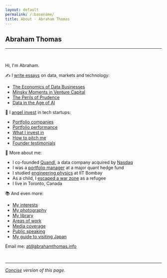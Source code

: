 ```yaml
---
layout: default
permalink: /:basename/
title: About · Abraham Thomas
---
```


## Abraham Thomas

----

<br/>

Hi, I'm Abraham.

✍️ I <u><a href="https://pivotal.substack.com">write essays</a></u> on data, markets and technology:    
* [The Economics of Data Businesses](https://pivotal.substack.com/p/economics-of-data-biz)  
* [Minsky Moments in Venture Capital](https://pivotal.substack.com/p/minsky-moments-in-venture-capital)  
* [The Perils of Prudence](https://pivotal.substack.com/p/the-perils-of-prudence)  
* [Data in the Age of AI](https://pivotal.substack.com/p/data-in-the-age-of-ai)  

🌱 I <u><a href="https://abrahamthomas.info/investing">angel invest</a></u> in tech startups:
* [Portfolio companies](https://abrahamthomas.info/portfolio-new/)
* [Portfolio performance](https://abrahamthomas.info/portfolio-statistics/)
* [What I invest in](https://abrahamthomas.info/angel-criteria/)
* [How to pitch me](https://abrahamthomas.info/pitch-me/)
* [Founder testimonials](https://abrahamthomas.info/testimonials/)

🚀 More about me:
* I co-founded [Quandl](https://www.quandl.com/), a data company acquired by [Nasdaq](https://www.nasdaq.com)  
* I was a [portfolio manager](https://abrahamthomas.info/the-accidental-investor/) at a major quant hedge fund  
* I studied [engineering physics](https://en.wikipedia.org/wiki/Engineering_physics) at IIT Bombay  
* As a child, I [escaped a war zone](https://abrahamthomas.info/invasion/) as a refugee 
* I live in Toronto, Canada  

📚 And even more:
* [My interests](https://abrahamthomas.info/interests/)
* [My photography](https://abrahamthomas.info/gallery/)
* [My library](https://abrahamthomas.info/library/)
* [Areas of work](https://abrahamthomas.info/work/)
* [Media coverage](https://abrahamthomas.info/press/)
* [Public speaking](https://abrahamthomas.info/talks/)
* [My guide to visiting Japan](https://abrahamthomas.gumroad.com/l/wwrni)
	
Email me: <u><a href="mailto:at@abrahamthomas.info">at@abrahamthomas.info</a></u>

<br/>

----

*[Concise](/about) version of this page.*